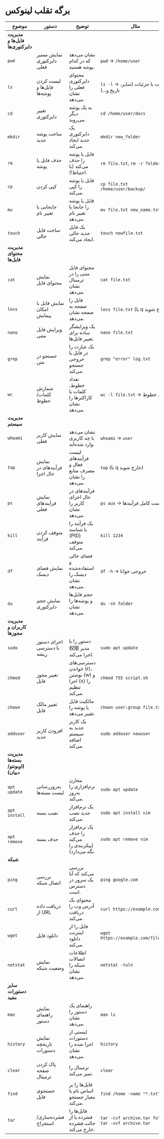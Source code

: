 # برگه تقلب لینوکس


| **موضوع** | **دستور** | **توضیح** | **مثال** |
|------------|-----------|------------|-----------|
| **مدیریت فایل‌ها و دایرکتوری‌ها** | | | |
| `pwd` | نمایش مسیر دایرکتوری فعلی | نشان می‌دهد که در کدام پوشه هستید. | `pwd` → `/home/user` |
| `ls` | لیست کردن فایل‌ها و پوشه‌ها | محتوای دایرکتوری فعلی را نشان می‌دهد. | `ls -l` → لیست با جزئیات (سایز، تاریخ و...) |
| `cd` | تغییر دایرکتوری | به یک پوشه دیگر می‌روید. | `cd /home/user/docs` |
| `mkdir` | ساخت پوشه جدید | یک دایرکتوری جدید ایجاد می‌کند. | `mkdir new_folder` |
| `rm` | حذف فایل یا پوشه | فایل یا پوشه را حذف می‌کند (با احتیاط!). | `rm file.txt`, `rm -r folder` |
| `cp` | کپی کردن | فایل یا پوشه را کپی می‌کند. | `cp file.txt /home/user/backup/` |
| `mv` | جابجایی یا تغییر نام | فایل یا پوشه را جابجا یا تغییر نام می‌دهد. | `mv file.txt new_name.txt` |
| `touch` | ساخت فایل خالی | یک فایل جدید خالی ایجاد می‌کند. | `touch newfile.txt` |
| **مدیریت محتوای فایل‌ها** | | | |
| `cat` | نمایش محتوای فایل | محتوای فایل متنی را در ترمینال نشان می‌دهد. | `cat file.txt` |
| `less` | نمایش فایل با امکان پیمایش | فایل را صفحه به صفحه نشان می‌دهد. | `less file.txt` (با q خارج شوید) |
| `nano` | ویرایش فایل متنی | یک ویرایشگر ساده برای تغییر فایل‌ها. | `nano file.txt` |
| `grep` | جستجو در متن | یک عبارت را در فایل یا خروجی جستجو می‌کند. | `grep "error" log.txt` |
| `wc` | شمارش کلمات/خطوط | تعداد خطوط، کلمات یا کاراکترها را نشان می‌دهد. | `wc -l file.txt` → تعداد خطوط |
| **مدیریت سیستم** | | | |
| `whoami` | نمایش کاربر فعلی | نشان می‌دهد با چه کاربری وارد شده‌اید. | `whoami` → `user` |
| `top` | نمایش فرآیندهای در حال اجرا | لیست فرآیندهای فعال و مصرف منابع را نشان می‌دهد. | `top` (با q خارج شوید) |
| `ps` | نمایش فرآیندهای فعلی | فرآیندهای در حال اجرای کاربر را نشان می‌دهد. | `ps aux` → لیست کامل فرآیندها |
| `kill` | متوقف کردن فرآیند | یک فرآیند را با شناسه (PID) متوقف می‌کند. | `kill 1234` |
| `df` | نمایش فضای دیسک | فضای خالی و استفاده‌شده دیسک را نشان می‌دهد. | `df -h` → خروجی خوانا |
| `du` | نمایش حجم دایرکتوری | حجم فایل‌ها و پوشه‌ها را نشان می‌دهد. | `du -sh folder` |
| **مدیریت کاربران و مجوزها** | | | |
| `sudo` | اجرای دستور با دسترسی ریشه | دستور را با权限 مدیر اجرا می‌کند. | `sudo apt update` |
| `chmod` | تغییر مجوز فایل | دسترسی‌های خواندن (r)، نوشتن (w) و اجرا (x) را تنظیم می‌کند. | `chmod 755 script.sh` |
| `chown` | تغییر مالک فایل | مالکیت فایل یا پوشه را تغییر می‌دهد. | `chown user:group file.txt` |
| `adduser` | افزودن کاربر جدید | یک کاربر جدید به سیستم اضافه می‌کند. | `sudo adduser newuser` |
| **مدیریت بسته‌ها (اوبونتو/دبیان)** | | | |
| `apt update` | به‌روزرسانی لیست بسته‌ها | مخازن نرم‌افزاری را به‌روز می‌کند. | `sudo apt update` |
| `apt install` | نصب بسته | یک نرم‌افزار جدید نصب می‌کند. | `sudo apt install vim` |
| `apt remove` | حذف بسته | یک نرم‌افزار را حذف می‌کند (پیکربندی را نگه می‌دارد). | `sudo apt remove vim` |
| **شبکه** | | | |
| `ping` | بررسی اتصال شبکه | بررسی می‌کند که آیا یک سرور در دسترس است. | `ping google.com` |
| `curl` | دریافت داده از URL | محتوای یک آدرس وب را دریافت می‌کند. | `curl https://example.com` |
| `wget` | دانلود فایل | فایل را از اینترنت دانلود می‌کند. | `wget https://example.com/file.txt` |
| `netstat` | نمایش وضعیت شبکه | اطلاعات اتصالات شبکه را نشان می‌دهد. | `netstat -tuln` |
| **سایر دستورات مفید** | | | |
| `man` | نمایش راهنمای دستور | راهنمای یک دستور را نشان می‌دهد. | `man ls` |
| `history` | نمایش تاریخچه دستورات | لیستی از دستورات اجرا شده را نشان می‌دهد. | `history` |
| `clear` | پاک کردن صفحه ترمینال | ترمینال را تمیز می‌کند. | `clear` |
| `find` | جستجوی فایل | فایل‌ها را بر اساس نام یا معیار جستجو می‌کند. | `find /home -name "*.txt"` |
| `tar` | فشرده‌سازی/استخراج | فایل‌ها را فشرده یا از حالت فشرده خارج می‌کند. | `tar -cvf archive.tar folder`, `tar -xvf archive.tar` |

